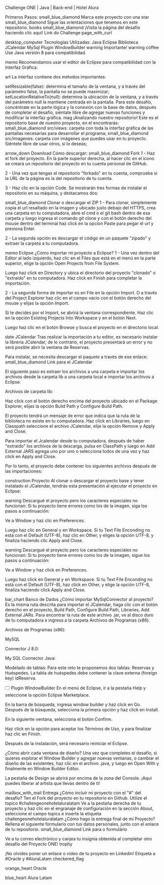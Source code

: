 Challenge ONE | Java | Back-end | Hotel Alura


Primeros Pasos:
small_blue_diamond Marca este proyecto con una star
small_blue_diamond Sigue las orientaciones que tenemos en este repositorio. books
small_blue_diamond ¡Visita la página del desafío haciendo clic aquí! Link do Challenge page_with_curl

desktop_computer Tecnologías Utilizadas:
Java
Eclipse
Biblioteca JCalendar
MySql
Plugin WindowBuilder
warning Importante! warning
coffee Use Java versión 8 para compatibilidad.

memo Recomendamos usar el editor de Eclipse para compatibilidad con la Interfaz Gráfica.

art La interfaz contiene dos métodos importantes:

setResizable(false): determina el tamaño de la ventana, y a través del parámetro false, la pantalla no se puede maximizar;
setLocationRelativeTo(null): determina la ubicación de la ventana, y a través del parámetro null la mantiene centrada en la pantalla.
Para este desafío, concéntrate en la parte lógica y la conexión con la base de datos, después de completar el desafío, siéntate libre de agregar nuevas funciones y modificar la interfaz gráfica.
mag ¡Analizando nuestro repositorio!
Este es el repositorio base de nuestro proyecto, en el encontrarás:
small_blue_diamond src/views: carpeta con toda la interfaz gráfica de las pantallas necesarias para desarrollar el programa;
small_blue_diamond src/imagenes: carpeta con imágenes que puedes usar en tu proyecto. Siéntete libre de usar otros, si lo deseas;

arrow_down Download
Cómo descargar:
small_blue_diamond Fork
1 - Haz el fork del proyecto. En la parte superior derecha, al hacer clic en el icono se creará un repositorio del proyecto en tu cuenta personal de GitHub.



2 - Una vez que tengas el repositorio "forkado" en tu cuenta, comprueba si la URL de la página es la del repositorio de tu cuenta.



3 - Haz clic en la opción Code. Se mostrarán tres formas de instalar el repositorio en su máquina, y destacamos dos:




small_blue_diamond Clonar o descargar el ZIP
1 - Para clonar, simplemente copia el url resaltado en la imagen y ubicado justo debajo del HTTPS, crea una carpeta en tu computadora, abre el cmd o el git bash dentro de esa carpeta y luego ingresa el comando git clone y con el botón derecho del mouse dentro del terminal haz click en la opcion Paste para pegar el url y presiona Enter.



2 - La segunda opción es descargar el código en un paquete "zipado" y extraer la carpeta a tu computadora.


memo Eclipse
¿Cómo importar mi proyecto a Eclipse?
1 - Una vez dentro del Editor al lado izquierdo, haz clic en el Files que está en el menú en la parte superior, elige la opción Open Projects from File System.



Luego haz click en Directory y ubica el directorio del proyecto "clonado" o "extraído" en tu computadora. Haz click en Finish para completar la importación.



2 - La segunda forma de importar es en File en la opción Import. O a través del Project Explorer haz clic en el campo vacío con el botón derecho del mouse y elijas la opción Import.





Si te decides por el Import, se abrirá la ventana correspondiente. Haz clic en la opción Existing Projects Into Workspace y en el botón Next.



Luego haz clic en el botón Browse y busca el proyecto en el directorio local.



date JCalendar
Tras realizar la importación a tu editor, es necesario instalar la librería JCalendar, de lo contrário, el proyecto presentará un error y no será posible abrir la ventana de Reservas.

Para instalar, se necesita descargar el paquete a través de ese enlace: small_blue_diamond Link para el JCalendar



El siguiente paso es extraer los archivos a una carpeta e importar los archivos desde la carpeta lib a una carpeta local e importar los archivos a Eclipse.



Archivos de carpeta lib:



Haz click con el botón derecho encima del proyecto ubicado en el Package Explorer, elijas la opción Build Path y Configure Build Path.



El proyecto tendrá un mensaje de error que indica que la ruta de la biblioteca no existe en tu computadora. Haz click en Libraries, luego en Classpath seleccione el archivo JCalendar, elije la opción Remove y Apply and Close.



Para importar el Jcalendar desde tu computadora, después de haber "extraído" los archivos de la descarga, pulsa en ClassPath y luego en Add External JARS agrega uno por uno o selecciona todos de una vez y haz click en Apply and Close.



Por lo tanto, el proyecto debe contener los siguientes archivos después de las importaciones:



construction Proyecto
Al clonar o descargar el proyecto base y tener instalado el JCalendar, tendrás esta presentación al ejecutar el proyecto en Eclipse:


warning Descargué el proyecto pero los caracteres especiales no funcionan:
Si tu proyecto tiene errores como los de la imagen, siga los pasos a continuación:



Ve a Window y haz clic en Preferences.



Luego haz clic en General y en Workspace. Si tu Text File Enconding no está con el Default (UTF-8), haz clic en Other, y eliges la opción UTF-8, y finaliza haciendo clic Apply and Close.



warning Descargué el proyecto pero los caracteres especiales no funcionan:
Si tu proyecto tiene errores como los de la imagen, sigue los pasos a continuación:



Ve a Window y haz click en Preferences.



Luego haz click en General y en Workspace. Si tu Text File Enconding no está con el Default (UTF-8), haz click en Other, y elige la opción UTF-8, finaliza haciendo click Apply and Close.



bar_chart Banco de Dados
¿Cómo importar MySqlConnector al proyecto?
Es la misma ruta descrita para importar el JCalendar, haga clic con el botón derecho en el proyecto, Build Path, Configure Build Path, Libraries, Add External JARs. Para encontrar la ruta de este archivo .jar, ve al disco duro de tu computadora e ingresa a la carpeta Archivos de Programas (x86).

Archivos de Programas (x86):


MySQL


Connector J 8.0:


My SQL Connector Java:


Modelado de tablas:
Para este reto te proponemos dos tablas: Reservas y Huéspedes. La tabla de huéspedes debe contener la clave externa (foreign key) idReserva.





🗔 Plugin WindowBuilder
En el menú de Eclipse, ir a la pestaña Help y seleccione la opción Eclipse Marketplace.



En la barra de búsqueda, ingresa window builder y haz click en Go. Después de la búsqueda, selecciona la primera opción y haz click en Install.



En la siguiente ventana, selecciona el botón Confirm.



Haz click en la opción para aceptar los Términos de Uso, y para finalizar haz clic en Finish.



Después de la instalación, será necesario reiniciar el Eclipse.

¿Cómo abrir cada ventana de diseño?
Una vez que completes el desafío, si quieres explorar el Window Builder y agregar nuevas ventanas, o cambiar el diseño de las existentes, haz clic en el archivo .java, y luego en Open With y finalmente en Window Builder Editor.



La pestaña de Design se abrirá por encima de la zona del Console. ¡Aquí puedes liberar al artista que llevas dentro de ti!



mailbox_with_mail Entrega
¿Cómo incluir mi proyecto con el "#" del desafío?
Ten el Fork del proyecto en tu repositorio en Github.
Utilize el topico #challengeonehotelaluralatam
Ve a la pestaña derecha de tu proyecto y haz clic en el engranaje de configuración en la sección About, seleccione el campo topics e inserte la etiqueta challengeonehotelaluralatam
¿Cómo hago la entrega final de mi Proyecto?
Rellena el siguiente formulario con tus datos personales, junto con el enlace de tu repositorio. small_blue_diamond Link para o formulário


Ve a tu correo electrónico y canjea tu insignia obtenida al completar otro desafío del Proyecto ONE! trophy

¡No olvides poner un enlace o video de tu proyecto en Linkedin! Etiqueta a #Oracle y #AluraLatam checkered_flag

orange_heart Oracle


blue_heart Alura Latam

